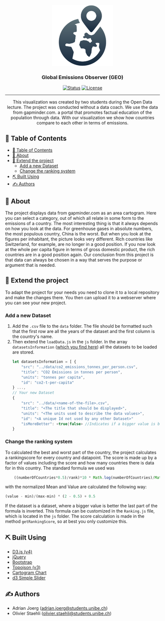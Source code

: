 <p align="center">
  <a href="" rel="noopener">
 <img width=200px height=200px src="./assets/logo.png" alt="Project logo"></a>
</p>

<h3 align="center">Global Emissions Observer (GEO)</h3>

<div align="center">

[![Status](https://img.shields.io/badge/status-active-success.svg)]()
[![License](https://img.shields.io/badge/license-MIT-blue.svg)](/LICENSE)

</div>

---

<p align="center"> This visualization was created by two students during the Open Data lecture. The project was conducted without a data coach. We use the data from gapminder.com.  a portal that promotes factual education of the population through data. With our visualization we show how countries compare to each other in terms of emissions. 
    <br> 
</p>

## 📝 Table of Contents

- [📝 Table of Contents](#-table-of-contents)
- [🧐 About](#-about)
- [🏁 Extend the project](#-extend-the-project)
  - [Add a new Dataset](#add-a-new-dataset)
  - [Change the ranking system](#change-the-ranking-system)
- [⛏️ Built Using](#️-built-using)
- [✍️ Authors](#️-authors)

## 🧐 About
The project displays data from gapminder.com as an area cartogram. Here you can select a category, out of which all relate in some form to the emissions of a country.
 The most interesting thing is that it always depends on how you look at the data. For greenhouse gases in absolute numbers, the most populous country, China is the worst. But when you look at the figures per inhabitant, the picture looks very different. Rich countries like Switzerland, for example, are no longer in a good position. If you now look at the whole per capita figure in terms of gross domestic product, the rich countries are in a good position again. Our conclusion from this project is that data can always be chosen in a way that serves the purpose or argument that is needed. 

## 🏁 Extend the project

To adapt the project for your needs you need to clone it to a local repository and make the changes there. You then can upload it to a webserver where you can see your new project. 

### Add a new Dataset

1. Add the `.csv` file to the `data` folder. The file should be formatted such that the first row are all the years of the dataset and the first column is the country's name.
1. Then extend the `loadData.js` in the `js` folder.
In the array `datasetsInformation` (<a href="https://github.com/olistaehli/openData/blob/6deac49093d329a35ec5b2aedbe060d4f1cba09c/js/loadData.js#L11-L225">which you find here</a>) all the datasets to be loaded are stored.
    ```js
    let datasetsInformation = [ {
        "src": "../data/co2_emissions_tonnes_per_person.csv",
        "title": "CO2 Emissions in tonnes per person",
        "units": "tonnes per capita",
        "id": "co2-t-per-capita"
    } ..., 
    // Your new Dataset
    {
        "src": "../data/<name-of-the-file>.csv",
        "title": "<The title that should be displayed>",
        "units": "<The units used to describe the data values>",
        "id": "<A unique Id not used by any other Dataset>"
        "isMoreBetter": <true|false> //Indicates if a bigger value is better than a smaller. Defaults to false.
    }
    ```


### Change the ranking system
To calculated the best and worst part of the country, the project calculates a rankingscore for every country and datapoint. The score is made up by a factor of values including the score and how many countries there is data for in this country. The standard formula we used was 
```js
    ((numberOfCountries*0.5)/rank)*10 * Math.log(numberOfCountries)/Math.log(50) * normalizedMean / normalizedValue;
  ```
with the normalized Mean and Value are calculated the following way:
 ```js
 (value - min)/(max-min) * (2 - 0.5) + 0.5
 ```
 If the dataset is a dataset, where a bigger value is better the last part of the formula is inverted.
 This formula can be customized in the `Ranking.js` file, which is located in the `js` folder. The score calculation is made in the method `getRankingScore`, so at best you only customize this. 

## ⛏️ Built Using

- <a href="https://d3js.org/" >D3.js (v4) </a>
- <a href="https://jquery.com/" >jQuery </a>
- <a href="https://getbootstrap.com" >Bootstrap </a>
- <a href="https://unpkg.com/topojson@3" >Topojson (v3) </a> 
- <a href="https://github.com/vasturiano/cartogram-chart"> Cartogram Chart</a>
- <a href="https://unpkg.com/d3-simple-slider"> d3 Simple Slider </a>

## ✍️ Authors

-  Adrian Joerg (<a style="color: black;"
                href="mailto:adrian.joerg@students.unibe.ch">adrian.joerg@students.unibe.ch</a>) 
- Olivier Staehli (<a
                style="color: black;"
                href="mailto:adrian.joerg@students.unibe.ch">olivier.staehli@students.unibe.ch</a>)
